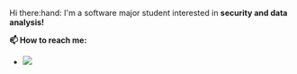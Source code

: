 <p>Hi there:hand: I'm a software major student interested in <b>security and data analysis!<b></p>

📫 How to reach me:
  - <a href="링크걸_주소"><img src="https://img.shields.io/badge/Instagram-#E4405F?style=flat-square&logo=Instagram&logoColor=white&link=https://www.instagram.com/leej_jun/"/></a>



<!--
**LeeJaeJun-A/LeeJaeJun-A** is a ✨ _special_ ✨ repository because its `README.md` (this file) appears on your GitHub profile.

Here are some ideas to get you started:

- 🔭 I’m currently working on ...
- 🌱 I’m currently learning ...
- 👯 I’m looking to collaborate on ...
- 🤔 I’m looking for help with ...
- 💬 Ask me about ...
- 📫 How to reach me: ...
- 😄 Pronouns: ...
- ⚡ Fun fact: ...
-->
